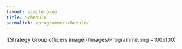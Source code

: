 ```yaml
---
layout: simple-page
title: Schedule
permalink: /programme/schedule/
---
```


![Strategy Group officers image](/images/Programme.png =100x100)
